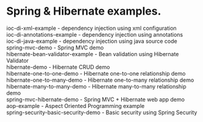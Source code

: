 Spring & Hibernate examples.
===========================
ioc-di-xml-example - dependency injection using xml configuration<br>
ioc-di-annotations-example - dependency injection using annotations<br>
ioc-di-java-example - dependency injection using java source code<br>
spring-mvc-demo - Spring MVC demo<br>
hibernate-bean-validator-example - Bean validation using Hibernate Validator<br>
hibernate-demo - Hibernate CRUD demo<br>
hibernate-one-to-one-demo - Hibernate one-to-one relationship demo<br>
hibernate-one-to-many-demo - Hibernate one-to-many relationship demo<br>
hibernate-many-to-many-demo - Hibernate many-to-many relationship demo<br>
spring-mvc-hibernate-demo - Spring MVC + Hibernate web app demo<br>
aop-example - Aspect Oriented Programming example<br>
spring-security-basic-security-demo - Basic security using Spring Security<br>